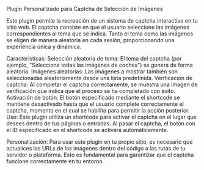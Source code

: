 Plugin Personalizado para Captcha de Selección de Imágenes

Este plugin permite la recreación de un sistema de captcha interactivo en tu sitio web. El captcha consiste en que el usuario seleccione las imágenes correspondientes al tema que se indica. Tanto el tema como las imágenes se eligen de manera aleatoria en cada sesión, proporcionando una experiencia única y dinámica.

Características:
Selección aleatoria de tema: El tema del captcha (por ejemplo, "Selecciona todas las imágenes de coches") se genera de forma aleatoria.
Imágenes aleatorias: Las imágenes a mostrar también son seleccionadas aleatoriamente desde una lista predefinida.
Verificación de captcha: Al completar el captcha correctamente, se muestra una imagen de verificación que indica que el proceso se ha completado con éxito.
Activación de botón: El botón especificado mediante el shortcode se mantiene desactivado hasta que el usuario complete correctamente el captcha, momento en el cual se habilita para permitir la acción posterior.
Uso:
Este plugin utiliza un shortcode para activar el captcha en el lugar que desees dentro de tus páginas o entradas. Al pasar el captcha, el botón con el ID especificado en el shortcode se activará automáticamente.

Personalización:
Para usar este plugin en tu propio sitio, es necesario que actualices las URLs de las imágenes dentro del código a las rutas de tu servidor o plataforma. Esto es fundamental para garantizar que el captcha funcione correctamente en tu entorno.
